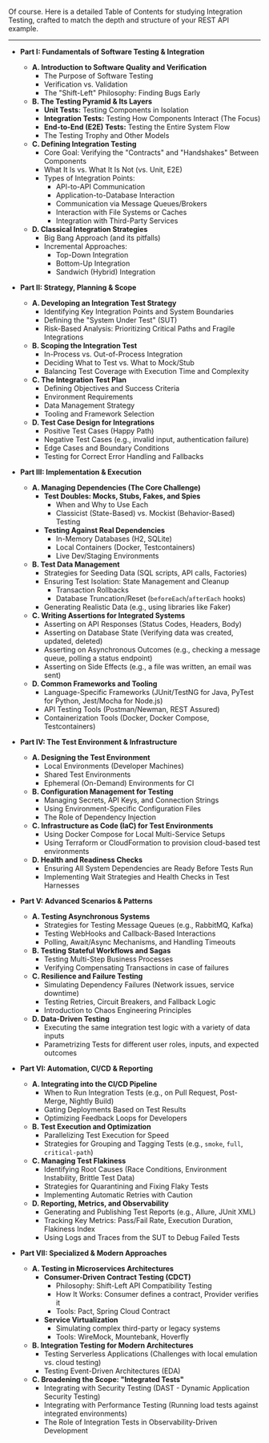 Of course. Here is a detailed Table of Contents for studying Integration Testing, crafted to match the depth and structure of your REST API example.

***

*   **Part I: Fundamentals of Software Testing & Integration**
    *   **A. Introduction to Software Quality and Verification**
        *   The Purpose of Software Testing
        *   Verification vs. Validation
        *   The "Shift-Left" Philosophy: Finding Bugs Early
    *   **B. The Testing Pyramid & Its Layers**
        *   **Unit Tests:** Testing Components in Isolation
        *   **Integration Tests:** Testing How Components Interact (The Focus)
        *   **End-to-End (E2E) Tests:** Testing the Entire System Flow
        *   The Testing Trophy and Other Models
    *   **C. Defining Integration Testing**
        *   Core Goal: Verifying the "Contracts" and "Handshakes" Between Components
        *   What It Is vs. What It Is Not (vs. Unit, E2E)
        *   Types of Integration Points:
            *   API-to-API Communication
            *   Application-to-Database Interaction
            *   Communication via Message Queues/Brokers
            *   Interaction with File Systems or Caches
            *   Integration with Third-Party Services
    *   **D. Classical Integration Strategies**
        *   Big Bang Approach (and its pitfalls)
        *   Incremental Approaches:
            *   Top-Down Integration
            *   Bottom-Up Integration
            *   Sandwich (Hybrid) Integration

*   **Part II: Strategy, Planning & Scope**
    *   **A. Developing an Integration Test Strategy**
        *   Identifying Key Integration Points and System Boundaries
        *   Defining the "System Under Test" (SUT)
        *   Risk-Based Analysis: Prioritizing Critical Paths and Fragile Integrations
    *   **B. Scoping the Integration Test**
        *   In-Process vs. Out-of-Process Integration
        *   Deciding What to Test vs. What to Mock/Stub
        *   Balancing Test Coverage with Execution Time and Complexity
    *   **C. The Integration Test Plan**
        *   Defining Objectives and Success Criteria
        *   Environment Requirements
        *   Data Management Strategy
        *   Tooling and Framework Selection
    *   **D. Test Case Design for Integrations**
        *   Positive Test Cases (Happy Path)
        *   Negative Test Cases (e.g., invalid input, authentication failure)
        *   Edge Cases and Boundary Conditions
        *   Testing for Correct Error Handling and Fallbacks

*   **Part III: Implementation & Execution**
    *   **A. Managing Dependencies (The Core Challenge)**
        *   **Test Doubles: Mocks, Stubs, Fakes, and Spies**
            *   When and Why to Use Each
            *   Classicist (State-Based) vs. Mockist (Behavior-Based) Testing
        *   **Testing Against Real Dependencies**
            *   In-Memory Databases (H2, SQLite)
            *   Local Containers (Docker, Testcontainers)
            *   Live Dev/Staging Environments
    *   **B. Test Data Management**
        *   Strategies for Seeding Data (SQL scripts, API calls, Factories)
        *   Ensuring Test Isolation: State Management and Cleanup
            *   Transaction Rollbacks
            *   Database Truncation/Reset (`beforeEach`/`afterEach` hooks)
        *   Generating Realistic Data (e.g., using libraries like Faker)
    *   **C. Writing Assertions for Integrated Systems**
        *   Asserting on API Responses (Status Codes, Headers, Body)
        *   Asserting on Database State (Verifying data was created, updated, deleted)
        *   Asserting on Asynchronous Outcomes (e.g., checking a message queue, polling a status endpoint)
        *   Asserting on Side Effects (e.g., a file was written, an email was sent)
    *   **D. Common Frameworks and Tooling**
        *   Language-Specific Frameworks (JUnit/TestNG for Java, PyTest for Python, Jest/Mocha for Node.js)
        *   API Testing Tools (Postman/Newman, REST Assured)
        *   Containerization Tools (Docker, Docker Compose, Testcontainers)

*   **Part IV: The Test Environment & Infrastructure**
    *   **A. Designing the Test Environment**
        *   Local Environments (Developer Machines)
        *   Shared Test Environments
        *   Ephemeral (On-Demand) Environments for CI
    *   **B. Configuration Management for Testing**
        *   Managing Secrets, API Keys, and Connection Strings
        *   Using Environment-Specific Configuration Files
        *   The Role of Dependency Injection
    *   **C. Infrastructure as Code (IaC) for Test Environments**
        *   Using Docker Compose for Local Multi-Service Setups
        *   Using Terraform or CloudFormation to provision cloud-based test environments
    *   **D. Health and Readiness Checks**
        *   Ensuring All System Dependencies are Ready Before Tests Run
        *   Implementing Wait Strategies and Health Checks in Test Harnesses

*   **Part V: Advanced Scenarios & Patterns**
    *   **A. Testing Asynchronous Systems**
        *   Strategies for Testing Message Queues (e.g., RabbitMQ, Kafka)
        *   Testing WebHooks and Callback-Based Interactions
        *   Polling, Await/Async Mechanisms, and Handling Timeouts
    *   **B. Testing Stateful Workflows and Sagas**
        *   Testing Multi-Step Business Processes
        *   Verifying Compensating Transactions in case of failures
    *   **C. Resilience and Failure Testing**
        *   Simulating Dependency Failures (Network issues, service downtime)
        *   Testing Retries, Circuit Breakers, and Fallback Logic
        *   Introduction to Chaos Engineering Principles
    *   **D. Data-Driven Testing**
        *   Executing the same integration test logic with a variety of data inputs
        *   Parametrizing Tests for different user roles, inputs, and expected outcomes

*   **Part VI: Automation, CI/CD & Reporting**
    *   **A. Integrating into the CI/CD Pipeline**
        *   When to Run Integration Tests (e.g., on Pull Request, Post-Merge, Nightly Build)
        *   Gating Deployments Based on Test Results
        *   Optimizing Feedback Loops for Developers
    *   **B. Test Execution and Optimization**
        *   Parallelizing Test Execution for Speed
        *   Strategies for Grouping and Tagging Tests (e.g., `smoke`, `full`, `critical-path`)
    *   **C. Managing Test Flakiness**
        *   Identifying Root Causes (Race Conditions, Environment Instability, Brittle Test Data)
        *   Strategies for Quarantining and Fixing Flaky Tests
        *   Implementing Automatic Retries with Caution
    *   **D. Reporting, Metrics, and Observability**
        *   Generating and Publishing Test Reports (e.g., Allure, JUnit XML)
        *   Tracking Key Metrics: Pass/Fail Rate, Execution Duration, Flakiness Index
        *   Using Logs and Traces from the SUT to Debug Failed Tests

*   **Part VII: Specialized & Modern Approaches**
    *   **A. Testing in Microservices Architectures**
        *   **Consumer-Driven Contract Testing (CDCT)**
            *   Philosophy: Shift-Left API Compatibility Testing
            *   How It Works: Consumer defines a contract, Provider verifies it
            *   Tools: Pact, Spring Cloud Contract
        *   **Service Virtualization**
            *   Simulating complex third-party or legacy systems
            *   Tools: WireMock, Mountebank, Hoverfly
    *   **B. Integration Testing for Modern Architectures**
        *   Testing Serverless Applications (Challenges with local emulation vs. cloud testing)
        *   Testing Event-Driven Architectures (EDA)
    *   **C. Broadening the Scope: "Integrated Tests"**
        *   Integrating with Security Testing (DAST - Dynamic Application Security Testing)
        *   Integrating with Performance Testing (Running load tests against integrated environments)
        *   The Role of Integration Tests in Observability-Driven Development